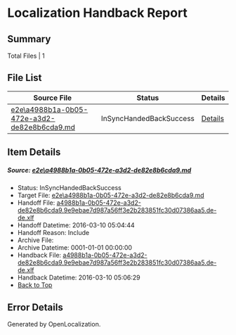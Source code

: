 # <a name='report-top'></a> Localization Handback Report

## Summary
 Total Files | 1

## File List
 Source File | Status | Details 
 ----------- | ------ | ------- 
 [e2e\a4988b1a-0b05-472e-a3d2-de82e8b6cda9.md](https://github.com/OpenLocalizationTest/oltest/blob/916e9b1daa70010dbd9b11b339e71e9fbdbeed2f/e2e/a4988b1a-0b05-472e-a3d2-de82e8b6cda9.md) | InSyncHandedBackSuccess | [Details](#b5e176c1fb5692ffd04408e5223963b5632f4ee63)

## Item Details
##### <a name='b5e176c1fb5692ffd04408e5223963b5632f4ee63'></a> Source: [e2e\a4988b1a-0b05-472e-a3d2-de82e8b6cda9.md](https://github.com/OpenLocalizationTest/oltest/blob/916e9b1daa70010dbd9b11b339e71e9fbdbeed2f/e2e/a4988b1a-0b05-472e-a3d2-de82e8b6cda9.md)
* Status: InSyncHandedBackSuccess
* Target File: [e2e\a4988b1a-0b05-472e-a3d2-de82e8b6cda9.md](https://github.com/OpenLocalizationTestOrg/oltest.de-de/blob/2fc67cfa2f659444fd55e4b9ed7a2ed98fe1f834/e2e/a4988b1a-0b05-472e-a3d2-de82e8b6cda9.md)
* Handoff File: [a4988b1a-0b05-472e-a3d2-de82e8b6cda9.9e9ebae7d987a56ff3e2b283851fc30d07386aa5.de-de.xlf](https://github.com/OpenLocalizationTestOrg/olhandoff/blob/00fd1a29ca6ec7d4d86d98c7f070e10b1a499c53/ol-handoff/OpenLocalizationTestOrg/oltest.de-de/xinjiang/ht/a4988b1a-0b05-472e-a3d2-de82e8b6cda9.9e9ebae7d987a56ff3e2b283851fc30d07386aa5.de-de.xlf)
* Handoff Datetime: 2016-03-10 05:04:44
* Handoff Reason: Include
* Archive File: 
* Archive Datetime: 0001-01-01 00:00:00
* Handback File: [a4988b1a-0b05-472e-a3d2-de82e8b6cda9.9e9ebae7d987a56ff3e2b283851fc30d07386aa5.de-de.xlf](https://github.com/OpenLocalizationTestOrg/olhandback/blob/3e815287a3a4e68aa570a758ea11cbbdaf6261ae/ol-handback/OpenLocalizationTestOrg/oltest.de-de/xinjiang/ht/a4988b1a-0b05-472e-a3d2-de82e8b6cda9.9e9ebae7d987a56ff3e2b283851fc30d07386aa5.de-de.xlf)
* Handback Datetime: 2016-03-10 05:06:29
* [Back to Top](#report-top)


## Error Details

Generated by OpenLocalization.
